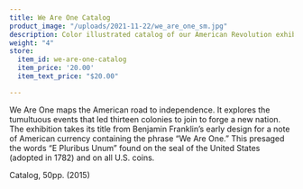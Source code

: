 ```yaml
---
title: We Are One Catalog
product_image: "/uploads/2021-11-22/we_are_one_sm.jpg"
description: Color illustrated catalog of our American Revolution exhibition
weight: "4"
store:
  item_id: we-are-one-catalog
  item_price: '20.00'
  item_text_price: "$20.00"

---
```

We Are One maps the American road to independence. It explores the tumultuous events that led thirteen colonies to join to forge a new nation. The exhibition takes its title from Benjamin Franklin’s early design for a note of American currency containing the phrase “We Are One.” This presaged the words “E Pluribus Unum” found on the seal of the United States (adopted in 1782) and on all U.S. coins.

Catalog, 50pp. (2015)